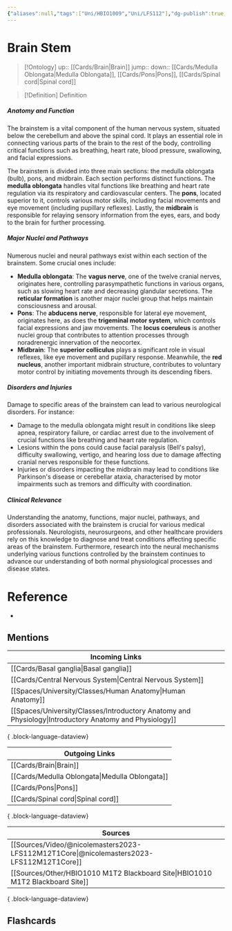 ```yaml
---
{"aliases":null,"tags":["Uni/HBIO1009","Uni/LFS112"],"dg-publish":true,"permalink":"/cards/brain-stem/","dgPassFrontmatter":true}
---
```


# Brain Stem

> [!Ontology]
> up:: [[Cards/Brain\|Brain]]
> jump::
> down:: [[Cards/Medulla Oblongata\|Medulla Oblongata]], [[Cards/Pons\|Pons]], [[Cards/Spinal cord\|Spinal cord]]

> [!Definition] Definition
> 

##### **Anatomy and Function**
The brainstem is a vital component of the human nervous system, situated below the cerebellum and above the spinal cord. It plays an essential role in connecting various parts of the brain to the rest of the body, controlling critical functions such as breathing, heart rate, blood pressure, swallowing, and facial expressions.

The brainstem is divided into three main sections: the medulla oblongata (bulb), pons, and midbrain. Each section performs distinct functions. The **medulla oblongata** handles vital functions like breathing and heart rate regulation via its respiratory and cardiovascular centers. The **pons**, located superior to it, controls various motor skills, including facial movements and eye movement (including pupillary reflexes). Lastly, the **midbrain** is responsible for relaying sensory information from the eyes, ears, and body to the brain for further processing.

##### **Major Nuclei and Pathways**
Numerous nuclei and neural pathways exist within each section of the brainstem. Some crucial ones include:
- **Medulla oblongata**: The **vagus nerve**, one of the twelve cranial nerves, originates here, controlling parasympathetic functions in various organs, such as slowing heart rate and decreasing glandular secretions. The **reticular formation** is another major nuclei group that helps maintain consciousness and arousal.
- **Pons**: The **abducens nerve**, responsible for lateral eye movement, originates here, as does the **trigeminal motor system**, which controls facial expressions and jaw movements. The **locus coeruleus** is another nuclei group that contributes to attention processes through noradrenergic innervation of the neocortex.
- **Midbrain**: The **superior colliculus** plays a significant role in visual reflexes, like eye movement and pupillary response. Meanwhile, the **red nucleus**, another important midbrain structure, contributes to voluntary motor control by initiating movements through its descending fibers.

##### **Disorders and Injuries**
Damage to specific areas of the brainstem can lead to various neurological disorders. For instance:
- Damage to the medulla oblongata might result in conditions like sleep apnea, respiratory failure, or cardiac arrest due to the involvement of crucial functions like breathing and heart rate regulation.
- Lesions within the pons could cause facial paralysis (Bell's palsy), difficulty swallowing, vertigo, and hearing loss due to damage affecting cranial nerves responsible for these functions.
- Injuries or disorders impacting the midbrain may lead to conditions like Parkinson's disease or cerebellar ataxia, characterised by motor impairments such as tremors and difficulty with coordination.

##### **Clinical Relevance**
Understanding the anatomy, functions, major nuclei, pathways, and disorders associated with the brainstem is crucial for various medical professionals. Neurologists, neurosurgeons, and other healthcare providers rely on this knowledge to diagnose and treat conditions affecting specific areas of the brainstem. Furthermore, research into the neural mechanisms underlying various functions controlled by the brainstem continues to advance our understanding of both normal physiological processes and disease states.

# Reference
- 

## Mentions
| Incoming Links                                                                                            |
| --------------------------------------------------------------------------------------------------------- |
| [[Cards/Basal ganglia\|Basal ganglia]]                                                                 |
| [[Cards/Central Nervous System\|Central Nervous System]]                                               |
| [[Spaces/University/Classes/Human Anatomy\|Human Anatomy]]                                             |
| [[Spaces/University/Classes/Introductory Anatomy and Physiology\|Introductory Anatomy and Physiology]] |

{ .block-language-dataview}

| Outgoing Links                                    |
| ------------------------------------------------- |
| [[Cards/Brain\|Brain]]                         |
| [[Cards/Medulla Oblongata\|Medulla Oblongata]] |
| [[Cards/Pons\|Pons]]                           |
| [[Cards/Spinal cord\|Spinal cord]]             |

{ .block-language-dataview}

| Sources                                                                                     |
| ------------------------------------------------------------------------------------------- |
| [[Sources/Video/@nicolemasters2023-LFS112M12T1Core\|@nicolemasters2023-LFS112M12T1Core]] |
| [[Sources/Other/HBIO1010 M1T2 Blackboard Site\|HBIO1010 M1T2 Blackboard Site]]           |

{ .block-language-dataview}

## Flashcards
